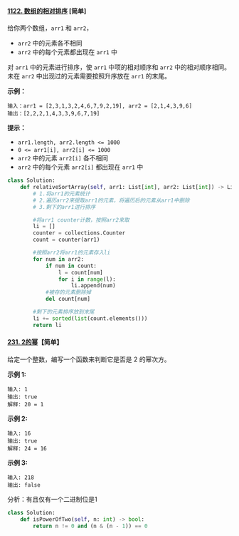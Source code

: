 #### [1122. 数组的相对排序](https://leetcode-cn.com/problems/relative-sort-array/) [简单]

给你两个数组，`arr1` 和 `arr2`，

- `arr2` 中的元素各不相同
- `arr2` 中的每个元素都出现在 `arr1` 中

对 `arr1` 中的元素进行排序，使 `arr1` 中项的相对顺序和 `arr2` 中的相对顺序相同。未在 `arr2` 中出现过的元素需要按照升序放在 `arr1` 的末尾。

**示例：**

```
输入：arr1 = [2,3,1,3,2,4,6,7,9,2,19], arr2 = [2,1,4,3,9,6]
输出：[2,2,2,1,4,3,3,9,6,7,19]
```

 **提示：**

- `arr1.length, arr2.length <= 1000`
- `0 <= arr1[i], arr2[i] <= 1000`
- `arr2` 中的元素 `arr2[i]` 各不相同
- `arr2` 中的每个元素 `arr2[i]` 都出现在 `arr1` 中



```python
class Solution:
    def relativeSortArray(self, arr1: List[int], arr2: List[int]) -> List[int]:
        # 1.将arr1的元素统计
        # 2.遍历arr2来提取arr1的元素，将遍历后的元素从arr1中删除
        # 3.剩下的arr1进行排序

        #将arr1 counter计数，按照arr2来取
        li = []
        counter = collections.Counter
        count = counter(arr1)

        #按照arr2将arr1的元素存入li
        for num in arr2:
            if num in count:
                l = count[num]
                for i in range(l):
                    li.append(num)
            #被存的元素删除掉
            del count[num]

        #剩下的元素排序放到末尾
        li += sorted(list(count.elements()))
        return li
```





#### [231. 2的幂](https://leetcode-cn.com/problems/power-of-two/)【简单】

给定一个整数，编写一个函数来判断它是否是 2 的幂次方。

**示例 1:**

```
输入: 1
输出: true
解释: 20 = 1
```

**示例 2:**

```
输入: 16
输出: true
解释: 24 = 16
```

**示例 3:**

```
输入: 218
输出: false
```

分析：有且仅有一个二进制位是1

```python
class Solution:
    def isPowerOfTwo(self, n: int) -> bool:
        return n != 0 and (n & (n - 1)) == 0
```

